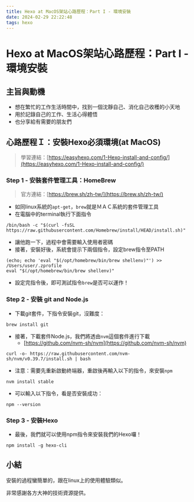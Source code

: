 ```yaml
---
title: Hexo at MacOS架站心路歷程：Part I - 環境安裝
date: 2024-02-29 22:22:48
tags: hexo
---
```


# Hexo at MacOS架站心路歷程：Part I - 環境安裝

## 主旨與動機

- 想在繁忙的工作生活時間中，找到一個沈靜自己、消化自己收穫的小天地
- 用於記錄自己的工作、生活心得體悟
- 也分享給有需要的朋友們

## 心路歷程Ｉ：安裝Hexo必須環境(at MacOS)

> 學習連結：[https://easyhexo.com/1-Hexo-install-and-config/](https://easyhexo.com/1-Hexo-install-and-config/)

### Step 1 - 安裝套件管理工具：HomeBrew

> 官方連結：[https://brew.sh/zh-tw/](https://brew.sh/zh-tw/)

- 如同linux系統的`apt-get`，`brew`就是ＭＡＣ系統的套件管理工具
- 在電腦中的terminal執行下面指令

```other
/bin/bash -c "$(curl -fsSL https://raw.githubusercontent.com/Homebrew/install/HEAD/install.sh)"
```

- 讓他跑一下，過程中會需要輸入使用者密碼
- 接著，安裝好後，系統會提示下兩個指令，設定brew指令至PATH

```other
(echo; echo 'eval "$(/opt/homebrew/bin/brew shellenv)"') >> /Users/user/.zprofile
eval "$(/opt/homebrew/bin/brew shellenv)"
```

- 設定完指令後，即可測試指令`brew`是否可以運作！

### Step 2 - 安裝 git and Node.js

- 下載git套件，下指令安裝git，沒難度：

```other
brew install git
```

- 接著，下載套件Node.js，我們將透由`nvm`這個套件進行下載
   - [https://github.com/nvm-sh/nvm](https://github.com/nvm-sh/nvm)

```other
curl -o- https://raw.githubusercontent.com/nvm-sh/nvm/v0.39.7/install.sh | bash
```

- 注意：需要先重新啟動終端器，重啟後再輸入以下的指令，來安裝`npm`

```other
nvm install stable
```

- 可以輸入以下指令，看是否安裝成功：

```other
npm --version
```

### Step 3 - 安裝Hexo

- 最後，我們就可以使用npm指令來安裝我們的Hexo囉！

```other
npm install -g hexo-cli
```

## 小結

安裝的過程蠻簡單的，跟在linux上的使用體驗類似。

非常感謝各方大神的技術資源提供。

